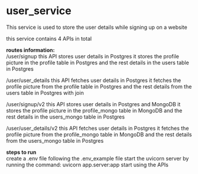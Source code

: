 # user_service
This service is used to store the user details while signing up on a website

this service contains 4 APIs in total

**routes information:** 
<br/>
/user/signup
this API stores user details in Postgres
it stores the profile picture in the profile table in Postgres and the rest details in the users table in Postgres

/user/user_details
this API fetches user details in Postgres
it fetches the profile picture from the profile table in Postgres and the rest details from the users table in Postgres with join

/user/signup/v2
this API stores user details in Postgres and MongoDB
it stores the profile picture in the profile_mongo table in MongoDB and the rest details in the users_mongo table in Postgres

/user/user_details/v2
this API fetches user details in Postgres
it fetches the profile picture from the profile_mongo table in MongoDB and the rest details from the users_mongo table in Postgres


**steps to run**
<br/>
create a .env file following the .env_example file
start the uvicorn server by running the command: uvicorn app.server:app
start using the APIs

